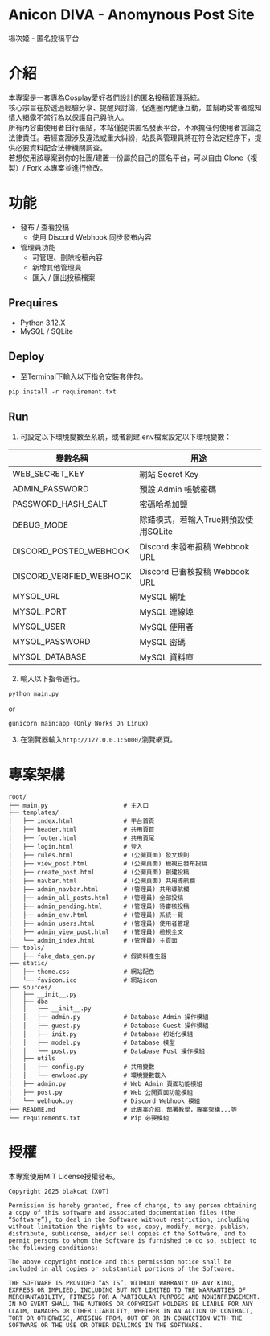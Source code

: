 # Anicon DIVA - Anomynous Post Site
場次姬 - 匿名投稿平台

# 介紹
本專案是一套專為Cosplay愛好者們設計的匿名投稿管理系統。<br>
核心宗旨在於透過經驗分享、提醒與討論，促進圈內健康互動，並幫助受害者或知情人揭露不當行為以保護自己與他人。<br>
所有內容由使用者自行張貼，本站僅提供匿名發表平台，不承擔任何使用者言論之法律責任。若經查證涉及違法或重大糾紛，站長與管理員將在符合法定程序下，提供必要資料配合法律機關調查。<br>
若想使用該專案到你的社團/建置一份屬於自己的匿名平台，可以自由 Clone（複製）/ Fork 本專案並進行修改。

# 功能
- 發布 / 查看投稿
    - 使用 Discord Webhook 同步發布內容
- 管理員功能
    - 可管理、刪除投稿內容
    - 新增其他管理員
    - 匯入 / 匯出投稿檔案

## Prequires
- Python 3.12.X
- MySQL / SQLite

## Deploy
- 至Terminal下輸入以下指令安裝套件包。
```
pip install -r requirement.txt
```

## Run
1. 可設定以下環境變數至系統，或者創建.env檔案設定以下環境變數：

| 變數名稱 | 用途 |
|---------|------|
|WEB_SECRET_KEY|網站 Secret Key|
|ADMIN_PASSWORD|預設 Admin 帳號密碼|
|PASSWORD_HASH_SALT|密碼哈希加鹽|
|DEBUG_MODE|除錯模式，若輸入True則預設使用SQLite|
|DISCORD_POSTED_WEBHOOK|Discord 未發布投稿 Webbook URL|
|DISCORD_VERIFIED_WEBHOOK|Discord 已審核投稿 Webbook URL|
|MYSQL_URL|MySQL 網址|
|MYSQL_PORT|MySQL 連線埠|
|MYSQL_USER|MySQL 使用者|
|MYSQL_PASSWORD|MySQL 密碼|
|MYSQL_DATABASE|MySQL 資料庫|

2. 輸入以下指令運行。
```
python main.py
```
or
```
gunicorn main:app (Only Works On Linux)
```
3. 在瀏覽器輸入`http://127.0.0.1:5000/`瀏覽網頁。

# 專案架構
```
root/
├── main.py                     # 主入口
├── templates/
│   ├── index.html              # 平台首頁
│   ├── header.html             # 共用頁首
│   ├── footer.html             # 共用頁尾
│   ├── login.html              # 登入
│   ├── rules.html              # (公開頁面) 發文規則
│   ├── view_post.html          # (公開頁面) 檢視已發布投稿
│   ├── create_post.html        # (公開頁面) 創建投稿
│   ├── navbar.html             # (公開頁面) 共用導航欄
│   ├── admin_navbar.html       # (管理員) 共用導航欄
│   ├── admin_all_posts.html    # (管理員) 全部投稿
│   ├── admin_pending.html      # (管理員) 待審核投稿
│   ├── admin_env.html          # (管理員) 系統一覽
│   ├── admin_users.html        # (管理員) 使用者管理
│   ├── admin_view_post.html    # (管理員) 檢視全文
│   └── admin_index.html        # (管理員) 主頁面
├── tools/
│   ├── fake_data_gen.py        # 假資料產生器
├── static/
│   ├── theme.css               # 網站配色
│   └── favicon.ico             # 網站icon
├── sources/
│   ├── __init__.py             
│   ├── dba
│   │   ├── __init__.py
│   │   ├── admin.py            # Database Admin 操作模組
│   │   ├── guest.py            # Database Guest 操作模組
│   │   ├── init.py             # Database 初始化模組
│   │   ├── model.py            # Database 模型
│   │   └── post.py             # Database Post 操作模組
│   ├── utils
│   │   ├── config.py           # 共用變數
│   │   └── envload.py          # 環境變數載入
│   ├── admin.py                # Web Admin 頁面功能模組
│   ├── post.py                 # Web 公開頁面功能模組
│   └── webhook.py              # Discord Webhook 模組
├── README.md                   # 此專案介紹，部署教學，專案架構...等
└── requirements.txt            # Pip 必要模組
```

# 授權
本專案使用MIT License授權發布。
```
Copyright 2025 blakcat (XOT)

Permission is hereby granted, free of charge, to any person obtaining a copy of this software and associated documentation files (the “Software”), to deal in the Software without restriction, including without limitation the rights to use, copy, modify, merge, publish, distribute, sublicense, and/or sell copies of the Software, and to permit persons to whom the Software is furnished to do so, subject to the following conditions:

The above copyright notice and this permission notice shall be included in all copies or substantial portions of the Software.

THE SOFTWARE IS PROVIDED “AS IS”, WITHOUT WARRANTY OF ANY KIND, EXPRESS OR IMPLIED, INCLUDING BUT NOT LIMITED TO THE WARRANTIES OF MERCHANTABILITY, FITNESS FOR A PARTICULAR PURPOSE AND NONINFRINGEMENT. IN NO EVENT SHALL THE AUTHORS OR COPYRIGHT HOLDERS BE LIABLE FOR ANY CLAIM, DAMAGES OR OTHER LIABILITY, WHETHER IN AN ACTION OF CONTRACT, TORT OR OTHERWISE, ARISING FROM, OUT OF OR IN CONNECTION WITH THE SOFTWARE OR THE USE OR OTHER DEALINGS IN THE SOFTWARE.
```